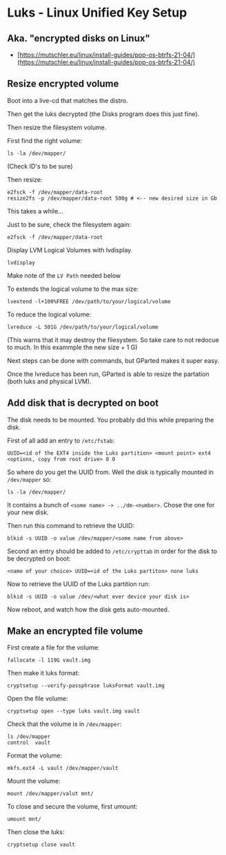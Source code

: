 # Luks - Linux Unified Key Setup

## Aka. "encrypted disks on Linux"

- [https://mutschler.eu/linux/install-guides/pop-os-btrfs-21-04/](https://mutschler.eu/linux/install-guides/pop-os-btrfs-21-04/)

## Resize encrypted volume

Boot into a live-cd that matches the distro.

Then get the luks decrypted (the Disks program does this just fine).

Then resize the filesystem volume.

First find the right volume:
```
ls -la /dev/mapper/
```
(Check ID's to be sure)

Then resize:
```
e2fsck -f /dev/mapper/data-root
resize2fs -p /dev/mapper/data-root 500g # <-- new desired size in Gb
```

This takes a while...

Just to be sure, check the filesystem again:
```
e2fsck -f /dev/mapper/data-root
```

Display LVM Logical Volumes with lvdisplay.
```
lvdisplay
```
Make note of the `LV Path` needed below

To extends the logical volume to the max size:
```
lvextend -l+100%FREE /dev/path/to/your/logical/volume
```

To reduce the logical volume:
```
lvreduce -L 501G /dev/path/to/your/logical/volume
```
(This warns that it may destroy the filesystem. So take care to not redocue to much. In this exammple the new size + 1 G)

Next steps can be done with commands, but GParted makes it super easy.

Once the lvreduce has been run, GParted is able to resize the partation (both luks and physical LVM).

## Add disk that is decrypted on boot

The disk needs to be mounted. You probably did this while preparing the disk.

First of all add an entry to `/etc/fstab`:
```
UUID=<id of the EXT4 inside the Luks partition> <mount point> ext4 <options, copy from root drive> 0 0
```

So where do you get the UUID from. Well the disk is typically mounted in `/dev/mapper` so:
```
ls -la /dev/mapper/
```

It contains a bunch of `<some name> -> ../dm-<number>`. Chose the one for your new disk.

Then run this command to retrieve the UUID:
```
blkid -s UUID -o value /dev/mapper/<some name from above>
```

Second an entry should be added to `/etc/crypttab` in order for the disk to be decrypted on boot:
```
<name of your choice> UUID=<id of the Luks partiton> none luks
```

Now to retrieve the UUID of the Luks partition run:
```
blkid -s UUID -o value /dev/<what ever device your disk is>
```

Now reboot, and watch how the disk gets auto-mounted.

## Make an encrypted file volume
First create a file for the volume:
```
fallocate -l 119G vault.img
```
Then make it luks format:
```
cryptsetup --verify-passphrase luksFormat vault.img
```
Open the file volume:
```
cryptsetup open --type luks vault.img vault
```
Check that the volume is in `/dev/mapper`:
```
ls /dev/mapper
control  vault
```
Format the volume:
```
mkfs.ext4 -L vault /dev/mapper/vault
```
Mount the volume:
```
mount /dev/mapper/valut mnt/
```
To close and secure the volume, first umount:
```
umount mnt/
```
Then close the luks:
```
cryptsetup close vault
```